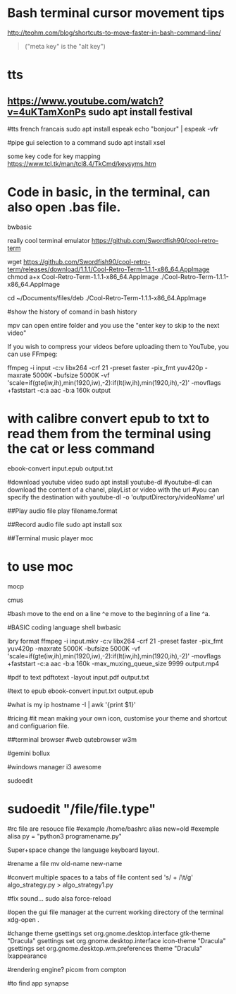 # Bash terminal cursor movement tips
http://teohm.com/blog/shortcuts-to-move-faster-in-bash-command-line/
> ("meta key" is the "alt key")

# tts
https://www.youtube.com/watch?v=4uKTamXonPs
sudo apt install festival
---

#tts french francais
sudo apt install espeak
echo "bonjour" | espeak -vfr

#pipe gui selection to a command
sudo apt install xsel

some key code for key mapping
https://www.tcl.tk/man/tcl8.4/TkCmd/keysyms.htm

# Code in basic, in the terminal, can also open .bas file.
bwbasic

really cool terminal emulator
https://github.com/Swordfish90/cool-retro-term

wget https://github.com/Swordfish90/cool-retro-term/releases/download/1.1.1/Cool-Retro-Term-1.1.1-x86_64.AppImage
chmod a+x Cool-Retro-Term-1.1.1-x86_64.AppImage
./Cool-Retro-Term-1.1.1-x86_64.AppImage

cd ~/Documents/files/deb 
./Cool-Retro-Term-1.1.1-x86_64.AppImage

#show the history of comand in bash
history 

mpv can open entire folder and you use the "enter key to skip to the next video"

If you wish to compress your videos before uploading them to YouTube, you can use FFmpeg:

ffmpeg -i input -c:v libx264 -crf 21 -preset faster -pix_fmt yuv420p -maxrate 5000K -bufsize 5000K -vf 'scale=if(gte(iw\,ih)\,min(1920\,iw)\,-2):if(lt(iw\,ih)\,min(1920\,ih)\,-2)' -movflags +faststart -c:a aac -b:a 160k output

# with calibre convert epub to txt to read them from the terminal using the cat or less command
ebook-convert input.epub output.txt


#download youtube video
sudo apt install youtube-dl
#youtube-dl can download the content of a chanel, playList or video with the url
#you can specify the destination with
youtube-dl -o 'outputDirectory/videoName' url

##Play audio file
play filename.format

##Record audio file
sudo apt install sox

##Terminal music player
moc 
# to use moc
mocp

cmus

#bash
move to the end on a line ^e move to the beginning of a line ^a.

#BASIC coding language shell
bwbasic

lbry format
ffmpeg -i input.mkv -c:v libx264 -crf 21 -preset faster -pix_fmt yuv420p -maxrate 5000K -bufsize 5000K -vf 'scale=if(gte(iw\,ih)\,min(1920\,iw)\,-2):if(lt(iw\,ih)\,min(1920\,ih)\,-2)' -movflags +faststart -c:a aac -b:a 160k -max_muxing_queue_size 9999 output.mp4

#pdf to text
pdftotext -layout input.pdf output.txt

#text to epub
ebook-convert input.txt output.epub

#what is my ip 
hostname -I | awk '{print $1}'

#ricing
#it mean making your own icon, customise your theme and shortcut and configuarion file.

##terminal browser
#web
qutebrowser
w3m

#gemini
bollux

#windows manager
i3
awesome

sudoedit
# sudoedit "/file/file.type"

#rc file are resouce file
#example /home/bashrc
alias new=old
#exemple alisa py = "python3 programename.py"

Super+space change the language keyboard layout.

#rename a file
mv old-name new-name

#convert multiple spaces to a tabs of file content
sed 's/ \+ /\t/g' algo_strategy.py > algo_strategy1.py

#fix sound...
sudo alsa force-reload

#open the gui file manager at the current working directory of the terminal
xdg-open .

#change theme
gsettings set org.gnome.desktop.interface gtk-theme "Dracula"
gsettings set org.gnome.desktop.interface icon-theme "Dracula"
gsettings set org.gnome.desktop.wm.preferences theme "Dracula"
lxappearance

#rendering engine?
picom from compton

#to find app
synapse
